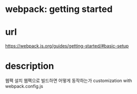# webpack: getting started
# url
https://webpack.js.org/guides/getting-started/#basic-setup
# description
웹팩 설치
웹팩으로 빌드하면 어떻게 동작하는가
customization with webpack.config.js
 